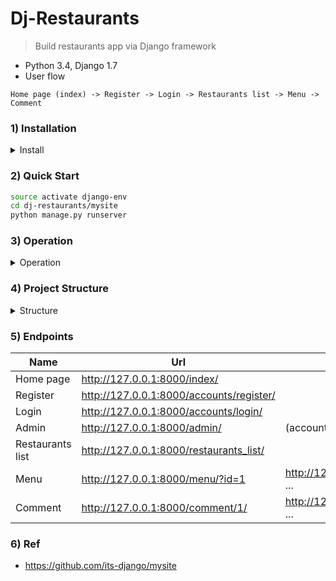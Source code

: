 # Dj-Restaurants

> Build restaurants app via Django framework
- Python 3.4, Django 1.7
- User flow
```
Home page (index) -> Register -> Login -> Restaurants list -> Menu -> Comment
```

### 1) Installation

<details>
<summary>Install</summary>

```bash
# install py 3.4 with conda
# V1
conda create -n django-env python=3.4

# V2  (if your conda can't install python 3.4 by default)
# https://stackoverflow.com/questions/57449169/how-to-install-deprecated-unsupported-python-3-4-on-conda-environment
conda config --set restore_free_channel True
conda create -n django-env python=3.4

# init env
source activate django-env

# install dependency
pip install -r requirements.txt
```
</details>

### 2) Quick Start
```bash
source activate django-env
cd dj-restaurants/mysite
python manage.py runserver
```

### 3) Operation

<details>
<summary>Operation</summary>

### general OP
```bash
# 1) init project
source activate django-env
cd dj-restaurants 
django-admin.py startproject mysite

# 2) init restaurants app
cd dj-restaurants/mysite && python manage.py startapp restaurants

# 3) check if DB model is correct
python manage.py check

# 4) make DB migration
# restaurants
python manage.py makemigrations restaurants
# admin
python manage.py makemigrations admin

# 5) make admin superuser
python manage.py createsuperuser

# 6) after adding "comment" DB model
python manage.py makemigrations restaurants
python manage.py migrate restaurants
```

### DB op (via django shell)
```python
# manually insert test data
python manage.py shell   

# in the django shell
# make restaurants records
from restaurants.models import Restaurant, Food
r1 = Restaurant(name="burger king", phone_number = '123', address = 'some address')
r1.save()
r2 = Restaurant(name="shokiya", phone_number = '456', address = 'some address 2')
r2.save()

restaurants = Restaurant.objects.all()

# make Food records
r = Restaurant.objects.get(name= "burger king")
f1 = Food(name='burger', price = 120, comment='great', is_spicy=True, restaurant=r)
f1.save()

r = Restaurant.objects.get(name= "shokiya")
f2 = Food(name='shushi', price = 500, comment='ohhh', is_spicy=True, restaurant=r)
f2.save()
```

### Form (comment form) OP
```python
from restaurants.forms import CommentForm

f = CommentForm()

print (f)

# output page
f.as_p()

# output list
f.as_ul()

# output table
f.as_table()
```

### Session OP
```python
from django.contrib.sessions.models import Session

# example func
def use_session(request):
    request.session['lucky_number'] = 8 # set up lucky number
    if 'lucky_number' in request.session:
        lucky_number = request.session['lucky_number']
        # read lucky_number
        response = HttpResponse('your lucky number is ' + lucky_number)
    del request.session['lucky_number'] # delete lucky_number
    return response

def session_test1(request):
    sid = request.COOKIES['sessionid']
    s = Session.objects.get(pk=sid)
    s_info = 'Session ID: ' + sid + 'expire_date: ' + str(s.expire_date) + \
    ' data : ' + str(s.get_decoded())
    return HttpResponse(s_info)

def session_test2(request):
    sid = request.session.session_key
    s = Session.objects.get(pk=sid)
    s_info = 'Session ID: ' + sid + 'expire_date: ' + str(s.expire_date) + \
    ' data : ' + str(s.get_decoded())
    return HttpResponse(s_info)

# command
s = Session.objects.all()[0]
s.expire_date
s.session_data
s.get_decoded()
```

### Permission OP
```python
from restaurants.models import Comment
from django.contrib.auth.models import Permission
from django.contrib.contenttypes.models import ContentType

content_type = ContentType.objects.get_for_model(Comment)

permission = Permission.objects.create(
    codename='can_comment',
    name='Can comment',
    content_type=content_type
    )
```

### Add user with specific permission
```python
from django.contrib.auth.models import User, Permission

# plz make a new user with username = test_user1 first
user = User.objects.get(username='test_user1')
perm = Permission.objects.get(codename='can_comment')
user.has_perm('restaurants.can_comment')

user = User.objects.get(username='test_user1')
user.has_perm('restaurants.can_comment')

user.user_permissions.remove(perm)
user = User.objects.get(username='test_user1')
user.has_perm('restaurants.can_comment')
```

</details>

### 4) Project Structure

<details>
<summary>Structure</summary>

```
├── README.md
├── doc
│   └── progress.md
├── mysite
│   ├── db.sqlite3
│   ├── manage.py
│   ├── mysite
│   │   ├── __init__.py
│   │   ├── __pycache__
│   │   ├── settings.py
│   │   ├── urls.py
│   │   ├── views.py
│   │   └── wsgi.py
│   ├── restaurants
│   │   ├── __init__.py
│   │   ├── admin.py
│   │   ├── migrations
│   │   ├── models.py
│   │   ├── tests.py
│   │   └── views.py
│   └── templates
│       ├── math.html
│       └── menu.html
└── requirements.txt
```

</details>

### 5) Endpoints
|  Name  | Url | Description |
| --- | ----- | -------- |
| Home page | http://127.0.0.1:8000/index/ |  |
| Register | http://127.0.0.1:8000/accounts/register/ |  |
| Login | http://127.0.0.1:8000/accounts/login/ |  |
| Admin | http://127.0.0.1:8000/admin/ |  (account : admin, pwd : admin) |
| Restaurants list | http://127.0.0.1:8000/restaurants_list/ |  |
| Menu | http://127.0.0.1:8000/menu/?id=1 | http://127.0.0.1:8000/menu/?id=2  ...|
| Comment | http://127.0.0.1:8000/comment/1/ | http://127.0.0.1:8000/comment/2/ ... |


### 6) Ref
- https://github.com/its-django/mysite